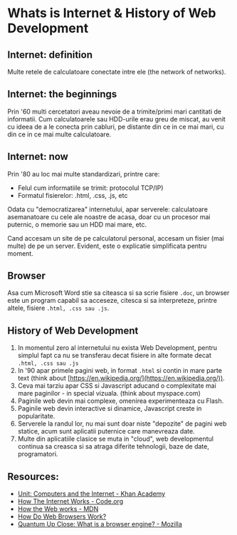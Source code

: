 # Whats is Internet & History of Web Development

## Internet: definition
Multe retele de calculatoare conectate intre ele (the network of networks).

## Internet: the beginnings 
Prin '60 multi cercetatori aveau nevoie de a trimite/primi mari cantitati de informatii. Cum calculatoarele sau HDD-urile erau greu de miscat, au venit cu ideea de a le conecta prin cabluri, pe distante din ce in ce mai mari, cu din ce in ce mai multe calculatoare.


## Internet: now
Prin '80 au loc mai multe standardizari, printre care:
- Felul cum informatiile se trimit: protocolul TCP/IP)
- Formatul fisierelor: .html, .css, .js, etc

Odata cu "democratizarea" internetului, apar serverele: calculatoare asemanatoare cu cele ale noastre de acasa, doar cu un procesor mai puternic, o memorie sau un HDD mai mare, etc.

Cand accesam un site de pe calculatorul personal, accesam un fisier (mai multe) de pe un server. Evident, este o explicatie simplificata pentru moment. 


## Browser
Asa cum Microsoft Word stie sa citeasca si sa scrie fisiere `.doc`, un browser este un program capabil sa acceseze, citesca si sa interpreteze, printre altele, fisiere `.html, .css sau .js`.


## History of Web Development
1. In momentul zero al internetului nu exista Web Development, pentru simplul fapt ca nu se transferau decat fisiere in alte formate decat `.html, .css sau .js`
2. In '90 apar primele pagini web, in format `.html` si contin in mare parte text (think about [https://en.wikipedia.org/](https://en.wikipedia.org/)).
3. Ceva mai tarziu apar CSS si Javascript aducand o complexitate mai mare paginilor - in special vizuala. (think about myspace.com)
3. Paginile web devin mai complexe, omenirea experimenteaza cu Flash. 
4. Paginile web devin interactive si dinamice, Javascript creste in popularitate.
5. Serverele la randul lor, nu mai sunt doar niste "depozite" de pagini web statice, acum sunt aplicatii puternice care manevreaza date. 
6. Multe din aplicatiile clasice se muta in "cloud", web developmentul continua sa creasca si sa atraga diferite tehnologii, baze de date, programatori.



## Resources:
* [Unit: Computers and the Internet - Khan Academy](https://www.khanacademy.org/computing/code-org/computers-and-the-internet)
* [How The Internet Works - Code.org](https://www.youtube.com/watch?v=Dxcc6ycZ73M&list=PLzdnOPI1iJNfMRZm5DDxco3UdsFegvuB7&index=1)
* [How the Web works - MDN](https://developer.mozilla.org/en-US/docs/Learn/Getting_started_with_the_web/How_the_Web_works)
* [How Do Web Browsers Work?](https://www.youtube.com/watch?v=WjDrMKZWCt0)
* [Quantum Up Close: What is a browser engine? - Mozilla](https://hacks.mozilla.org/2017/05/quantum-up-close-what-is-a-browser-engine/)
